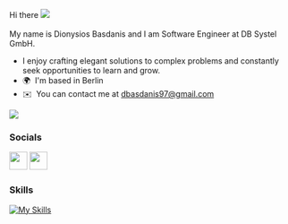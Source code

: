 Hi there ![](https://user-images.githubusercontent.com/18350557/176309783-0785949b-9127-417c-8b55-ab5a4333674e.gif)</br></br>
My name is Dionysios Basdanis and I am Software Engineer at DB Systel GmbH.
* I enjoy crafting elegant solutions to complex problems and constantly seek opportunities to learn and grow. 
* 🌍  I'm based in Berlin 
* ✉️  You can contact me at [dbasdanis97@gmail.com](mailto:dbasdanis97@gmail.com)

<a href="https://www.github.com/dbasdanis" target="_blank" rel="noreferrer"><img src="https://img.shields.io/github/followers/dbasdanis?logo=github&style=for-the-badge&color=0891b2&labelColor=1c1917" /></a>

### Socials  
 
<p align="left"> <a href="https://www.github.com/dbasdanis" target="_blank" rel="noreferrer"><img src="https://raw.githubusercontent.com/danielcranney/readme-generator/main/public/icons/socials/github.svg" width="32" height="32" /></a> <a href="https://www.linkedin.com/in/dionisis-basdanis-22389b121/" target="_blank" rel="noreferrer"><img src="https://raw.githubusercontent.com/danielcranney/readme-generator/main/public/icons/socials/linkedin.svg" width="32" height="32" /></a></p>


### Skills  

[![My Skills](https://skillicons.dev/icons?i=js,html,css,c,cs,py,java,spring,gradle,grafana,idea,rabbitmq,kubernetes,docker,git,github,gitlab)](https://skillicons.dev)
